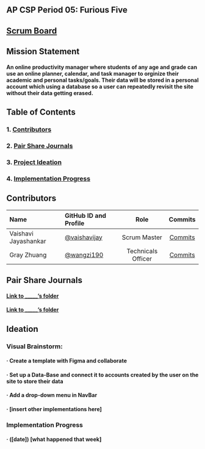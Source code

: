 
## AP CSP Period 05: Furious Five

## [Scrum Board](https://github.com/aidanywu/furious_five/projects/1)

## Mission Statement
#### An online productivity manager  where students of any age and grade can use an online planner, calendar, and task manager to orginize their academic and personal tasks/goals. Their data will be stored in a personal account which using a database so a user can repeatedly revisit the site without their data getting erased.

## Table of Contents
### 1. [Contributors](#contributors)
### 2. [Pair Share Journals](#journals)
### 3. [Project Ideation](#idea)
### 4. [Implementation Progress](#progress)

## Contributors <a id="contributors" name="contributors"></a>
| Name | GitHub ID and Profile | Role | Commits |
|:-----|:----------------------|:-----:|:-------:|
| Vaishavi Jayashankar | [@vaishavijay](https://github.com/vaishavijay) | Scrum Master | [Commits](https://github.com/aidanywu/furious_five/commits?author=vaishavijay)
| Gray Zhuang | [@wangzi190](https://github.com/wangzi190) | Technicals Officer | [Commits](https://github.com/aidanywu/furious_five/commits?author=wangzi190)

## Pair Share Journals <a id="journals" name="journals"></a>
#### [Link to _____’s folder](https://drive.google.com)
#### [Link to _____’s folder](https://drive.google.com)

## Ideation <a id="idea" name="idea"></a>

### Visual Brainstorm:
#### · Create a template with Figma and collaborate
#### · Set up a Data-Base and connect it to accounts created by the user on the site to store their data
#### · Add a drop-down menu in NavBar
#### · [insert other implementations here]

### Implementation Progress <a id="progress" name="progress"></a>
#### · ([date]) [what happened that week]
